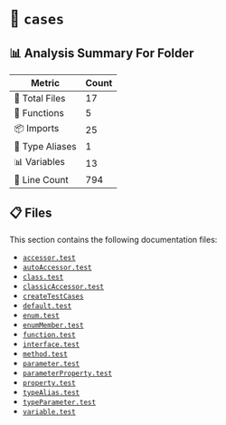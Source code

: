# 📁 `cases`

## 📊 Analysis Summary For Folder

| Metric | Count |
|--------|-------|
| 📁 Total Files | 17 |
| 🔧 Functions | 5 |
| 📦 Imports | 25 |
| 📑 Type Aliases | 1 |
| 📊 Variables | 13 |
| 🔢 Line Count | 794 |


## 📋 Files

This section contains the following documentation files:

- [`accessor.test`](./accessor.test.md)
- [`autoAccessor.test`](./autoAccessor.test.md)
- [`class.test`](./class.test.md)
- [`classicAccessor.test`](./classicAccessor.test.md)
- [`createTestCases`](./createTestCases.md)
- [`default.test`](./default.test.md)
- [`enum.test`](./enum.test.md)
- [`enumMember.test`](./enumMember.test.md)
- [`function.test`](./function.test.md)
- [`interface.test`](./interface.test.md)
- [`method.test`](./method.test.md)
- [`parameter.test`](./parameter.test.md)
- [`parameterProperty.test`](./parameterProperty.test.md)
- [`property.test`](./property.test.md)
- [`typeAlias.test`](./typeAlias.test.md)
- [`typeParameter.test`](./typeParameter.test.md)
- [`variable.test`](./variable.test.md)